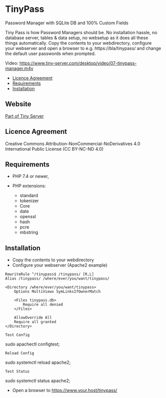 # TinyPass

Password Manager with SQLite DB and 100% Custom Fields

Tiny Pass is how Password Managers should be. No installation hassle, no database server, tables & data setup, no websetup as it does all these things automatically.
Copy the contents to your webdirectory, configure your webserver and open a browser to e.g. https://bla/tinypass/ and change the default user passwords when prompted.

Video: https://www.tiny-server.com/desktop/video/07-tinypass-manager.m4v

<!-- MDTOC maxdepth:2 firsth1:0 numbering:0 flatten:0 bullets:1 updateOnSave:1 -->

- [Licence Agreement](#licence-agreement)
- [Requirements](#requirements)
- [Installation](#installation)

<!-- /MDTOC -->

## Website

[Part of Tiny Server](https://tiny-server.com/)

## Licence Agreement

Creative Commons Attribution-NonCommercial-NoDerivatives 4.0 International Public License (CC BY-NC-ND 4.0)

## Requirements

* PHP 7.4 or newer,
* PHP extensions:
  
  * standard
  * tokenizer
  * Core
  * date
  * openssl
  * hash
  * pcre
  * mbstring

## Installation

- Copy the contents to your webdirectory
- Configure your webserver (Apache2 example)

```
RewriteRule ^/tinypass$ /tinypass/ [R,L]
Alias /tinypass/ /where/ever/you/want/tinypass/

<Directory /where/ever/you/want/tinypass>
	Options MultiViews SymLinksIfOwnerMatch

	<Files tinypass.db>
		Require all denied
	</Files>
	
	AllowOverride All
	Require all granted
</Directory>
```

	Test Config
sudo apachectl configtest;

	Reload Config
sudo systemctl reload apache2;

	Test Status
sudo systemctl status apache2;

- Open a browser to https://www.your.host/tinypass/

